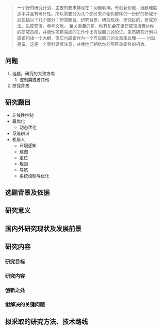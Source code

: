 
>一个好的研究计划，主要的要求体现在：问题明确，有创新价值，选题难度适中并且有可行性。所以需要分为几个部分来介绍你整体的一份好的研究计划包括以下几个部分：研究题目、研究背景、研究现状、研究目的，研究方法、进度安排，参考文献。 至关重要的是，你有机会在该研究领域传达你的研究态度，并就你项目完成的工作作出有说服力的论证。虽然研究计划书应该包括一个大纲，但它也应该作为一个有说服力的文章来处理 —— 也就是说，这是一个吸引读者注意，并使他们相信你的项目重要性的机会。

## 问题
1. 选题，研究的大致方向
	1. 控制类或者其他
2. 研究背景

## 研究题目

* 非线性控制
* 最优化
	* 动态优化
* 系统辨识
* 机器人
	* 环境感知
	* 建图
	* 定位
	* 规划
	* 导航
	* 系统控制与优化

## 选题背景及依据

## 研究意义

## 国内外研究现状及发展前景

## 研究内容

### 研究目标

### 研究内容

### 创新之处

### 拟解决的关键问题

## 拟采取的研究方法、技术路线


